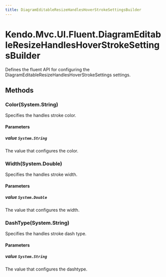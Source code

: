 ```yaml
---
title: DiagramEditableResizeHandlesHoverStrokeSettingsBuilder
---
```


# Kendo.Mvc.UI.Fluent.DiagramEditableResizeHandlesHoverStrokeSettingsBuilder
Defines the fluent API for configuring the DiagramEditableResizeHandlesHoverStrokeSettings settings.




## Methods


### Color(System.String)
Specifies the handles stroke color.


#### Parameters

##### value `System.String`
The value that configures the color.





### Width(System.Double)
Specifies the handles stroke width.


#### Parameters

##### value `System.Double`
The value that configures the width.





### DashType(System.String)
Specifies the handles stroke dash type.


#### Parameters

##### value `System.String`
The value that configures the dashtype.






